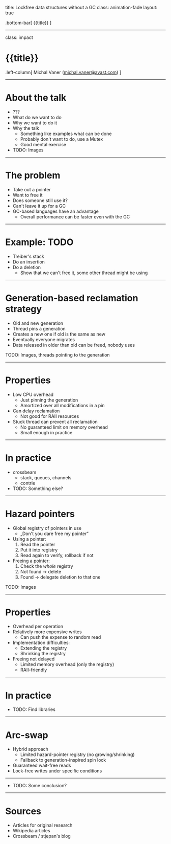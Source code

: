 title: Lockfree data structures without a GC
class: animation-fade
layout: true

<!--
This work is licensed under the Creative Commons Attribution-ShareAlike 4.0
International License. To view a copy of this license, visit
http://creativecommons.org/licenses/by-sa/4.0/ or send a letter to Creative
Commons, PO Box 1866, Mountain View, CA 94042, USA.
-->

.bottom-bar[
  {{title}}
]

---

class: impact

# {{title}}

.left-column[
Michal Vaner (michal.vaner@avast.com)
]

---

# About the talk

* ???
* What do we want to do
* Why we want to do it
* Why the talk
  - Something like examples what can be done
  - Probably don't want to do, use a Mutex
  - Good mental exercise
* TODO: Images

---

# The problem

* Take out a pointer
* Want to free it
* Does someone still use it?
* Can't leave it up for a GC
* GC-based languages have an advantage
  - Overall performance can be faster even with the GC

---

# Example: TODO

* Treiber's stack
* Do an insertion
* Do a deletion
  - Show that we can't free it, some other thread might be using

---

# Generation-based reclamation strategy

* Old and new generation
* Thread pins a generation
* Creates a new one if old is the same as new
* Eventually everyone migrates
* Data released in older than old can be freed, nobody uses

TODO: Images, threads pointing to the generation

---

# Properties

* Low CPU overhead
  - Just pinning the generation
  - Amortized over all modifications in a pin
* Can delay reclamation
  - Not good for RAII resources
* Stuck thread can prevent all reclamation
  - No guaranteed limit on memory overhead
  - Small enough in practice

---

# In practice

* crossbeam
  - stack, queues, channels
  - contrie
* TODO: Something else?

---

# Hazard pointers

* Global registry of pointers in use
  - „Don't you dare free my pointer“
* Using a pointer:
  1. Read the pointer
  2. Put it into registry
  3. Read again to verify, rollback if not
* Freeing a pointer:
  1. Check the _whole_ registry
  2. Not found → delete
  3. Found → delegate deletion to that one

TODO: Images

---

# Properties

* Overhead per operation
* Relatively more expensive writes
  - Can push the expense to random read
* Implementation difficulties:
  - Extending the registry
  - Shrinking the registry
* Freeing not delayed
  - Limited memory overhead (only the registry)
  - RAII-friendly

---

# In practice

* TODO: Find libraries

---

# Arc-swap

* Hybrid approach
  - Limited hazard-pointer registry (no growing/shrinking)
  - Fallback to generation-inspired spin lock
* Guaranteed wait-free reads
* Lock-free writes under specific conditions

---

* TODO: Some conclusion?

---

# Sources

* Articles for original research
* Wikipedia articles
* Crossbeam / stjepan's blog
